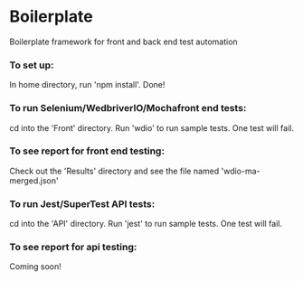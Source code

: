 # Boilerplate
Boilerplate framework for front and back end test automation


### To set up:
In home directory, run 'npm install'. Done!


### To run Selenium/WedbriverIO/Mochafront end tests:
cd into the 'Front' directory.
Run 'wdio' to run sample tests. One test will fail.


### To see report for front end testing:
Check out the 'Results' directory and see the file named 'wdio-ma-merged.json'


### To run Jest/SuperTest API tests:
cd into the 'API' directory.
Run 'jest' to run sample tests. One test will fail.


### To see report for api testing:
Coming soon!
